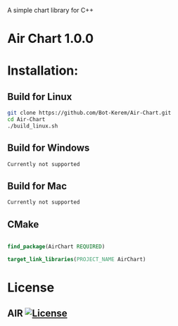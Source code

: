 A simple chart library for C++

# Air Chart 1.0.0

# Installation:

## Build for Linux
```sh
git clone https://github.com/Bot-Kerem/Air-Chart.git
cd Air-Chart
./build_linux.sh
```

## Build for Windows
```bat
Currently not supported
```

## Build for Mac
```bat
Currently not supported
```

## CMake

```cmake

find_package(AirChart REQUIRED)

target_link_libraries(PROJECT_NAME AirChart)

```

# License

## AIR [![License](https://img.shields.io/github/license/Bot-Kerem/Air-Chart.svg)](https://www.youtube.com/watch?v=dQw4w9WgXcQ)